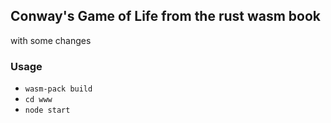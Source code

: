 ## Conway's Game of Life from the rust wasm book
with some changes

### Usage
- `wasm-pack build`
- `cd www`
- `node start`